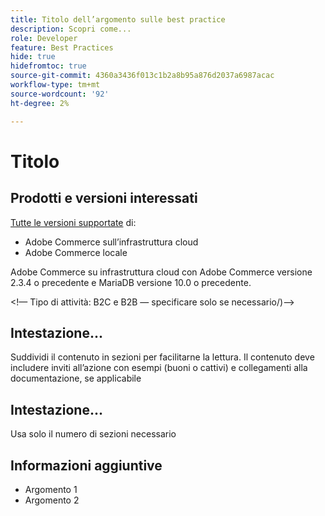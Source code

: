 ```yaml
---
title: Titolo dell’argomento sulle best practice
description: Scopri come...
role: Developer
feature: Best Practices
hide: true
hidefromtoc: true
source-git-commit: 4360a3436f013c1b2a8b95a876d2037a6987acac
workflow-type: tm+mt
source-wordcount: '92'
ht-degree: 2%

---
```



<!-- Template Instructions: 

When you create a new best practices topic from this template, remove the hide metadata tags. These values hide this template from the TOC and search indexing.

Metadata values configured in ExL:
Available roles: https://git.corp.adobe.com/AdobeDocs/exl-config/blob/master/metadata-values/role.yml

Available features: https://git.corp.adobe.com/AdobeDocs/exl-config/blob/master/metadata-values/feature.yml  -->

# Titolo

<!--Template instruction:  Add one or two sentences to summarize the overall contents of this best practice topic-->

## Prodotti e versioni interessati

<!-- Template comment: When we have the ability to tag content by versions, we might be able to remove this explicit header in favor of using tags for versions and editions.-->

<!--Template instruction: Add details for the product and versions where the best practice info is relevant. Below are two examples, adjust and delete unneeded info per best practice requirements. If info applies specifically to B2B or B2C, include that information -->

<!-- Example 1: -->

[Tutte le versioni supportate](../../../release/versions.md) di:

- Adobe Commerce sull’infrastruttura cloud
- Adobe Commerce locale

<!-- Example 2: -->

Adobe Commerce su infrastruttura cloud con Adobe Commerce versione 2.3.4 o precedente e MariaDB versione 10.0 o precedente.

&lt;!— Tipo di attività: B2C e B2B — specificare solo se necessario/)—>

## Intestazione...

Suddividi il contenuto in sezioni per facilitarne la lettura. Il contenuto deve includere inviti all’azione con esempi (buoni o cattivi) e collegamenti alla documentazione, se applicabile

## Intestazione...

Usa solo il numero di sezioni necessario

## Informazioni aggiuntive

<!-- If applicable, add links to additional, more detailed documentation that provides more context about this best practices content.-->

- Argomento 1
- Argomento 2

<!-- Template instruction:  Remove all template comments and instructions from the best practices article before committing your changes. -->
